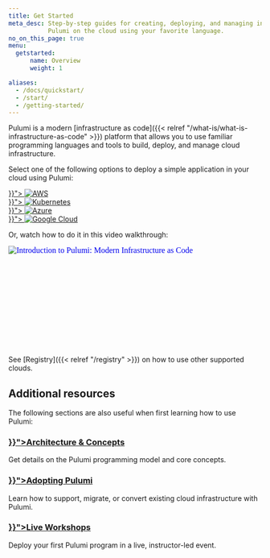 ```yaml
---
title: Get Started
meta_desc: Step-by-step guides for creating, deploying, and managing infrastructure with
           Pulumi on the cloud using your favorite language.
no_on_this_page: true
menu:
  getstarted:
      name: Overview
      weight: 1

aliases:
  - /docs/quickstart/
  - /start/
  - /getting-started/
---
```


Pulumi is a modern [infrastructure as code]({{< relref "/what-is/what-is-infrastructure-as-code" >}}) platform that allows you to use familiar programming languages and tools to build, deploy, and manage cloud infrastructure.

Select one of the following options to deploy a simple application in your cloud using Pulumi:

<div class="tiles flex-wrap mt-4">
    <div class="pb-4 md:pr-4 md:w-1/2">
        <a class="tile p-8" href="{{< relref "/docs/get-started/aws" >}}">
            <img class="h-10 mx-auto" src="/logos/tech/aws.svg" alt="AWS">
        </a>
    </div>
    <div class="pb-4 md:w-1/2">
        <a class="tile p-8" href="{{< relref "/docs/get-started/kubernetes" >}}">
            <img class="h-10 mx-auto" src="/logos/tech/k8s.svg" alt="Kubernetes">
        </a>
    </div>
    <div class="pb-4 md:pr-4 md:w-1/2">
        <a class="tile p-8" href="{{< relref "/docs/get-started/azure" >}}">
            <img class="h-10 mx-auto" src="/logos/tech/azure.svg" alt="Azure">
        </a>
    </div>
    <div class="pb-4 md:w-1/2">
        <a class="tile p-8" href="{{< relref "/docs/get-started/gcp" >}}">
            <img class="h-10 mx-auto" src="/logos/tech/gcp.svg" alt="Google Cloud">
        </a>
    </div>
</div>

Or, watch how to do it in this video walkthrough:

<div class="rounded-md shadow border border-gray-300 w-3/4" style="position: relative; padding-bottom: 40.25%; height: 0; overflow: hidden;">
    <iframe
        src="//www.youtube.com/embed/6f8KF6UGN7g?rel=0"
        style="position: absolute; top: 0; left: 0; width: 100%; height: 100%; border:0;"
        allowfullscreen=""
        title="Introduction to Pulumi: Modern Infrastructure as Code"
        srcdoc="<style>*{padding:0;margin:0;overflow:hidden}html,body{height:100%}img{position:absolute;width:100%;top:0;bottom:0;margin:auto}</style><a href=https://www.youtube.com/embed/6f8KF6UGN7g?autoplay=1><img src='/images/home/youtube-preview.svg' alt='Introduction to Pulumi: Modern Infrastructure as Code'></a>">
    </iframe>
</div>

See [Registry]({{< relref "/registry" >}}) on how to use other supported clouds.

## Additional resources

The following sections are also useful when first learning how to use Pulumi:

<div class="md:flex flex-row mt-6 mb-6">
    <div class="md:w-1/2 border-solid border-t-2 border-gray-200">
        <h3 class="no-anchor pt-4"><a href="{{< relref "/docs/intro/concepts" >}}"><i class="fas fa-file-alt pr-2"></i>Architecture & Concepts</a></h3>
        <p>Get details on the Pulumi programming model and core concepts.</p>
    </div>
    <div class="md:w-1/2 md:ml-4 border-solid border-t-2 border-gray-200">
        <h3 class="no-anchor pt-4"><a href="{{< relref "/docs/guides/adopting" >}}"><i class="fas fa-cloud pr-2"></i>Adopting Pulumi</a></h3>
        <p>Learn how to support, migrate, or convert existing cloud infrastructure with Pulumi.</p>
    </div>
</div>

<div class="md:flex flex-row mt-6 mb-6">
    <div class="w-full border-solid border-t-2 border-gray-200">
        <h3 class="no-anchor pt-4"><a href="{{< relref "/resources/introduction-to-pulumi" >}}"><i class="fas fa-users pr-2"></i>Live Workshops</a></h3>
        <p>Deploy your first Pulumi program in a live, instructor-led event.</p>
    </div>
</div>
